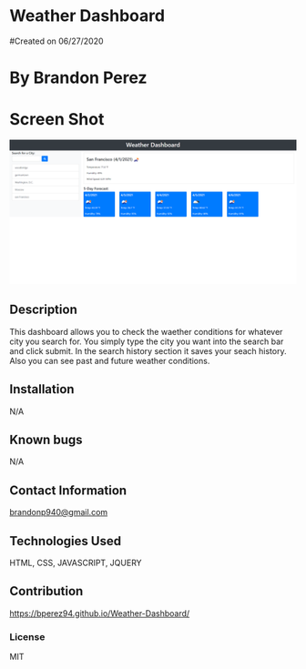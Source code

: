 

# Weather Dashboard
    
#Created on 06/27/2020

# By Brandon Perez

# Screen Shot
 <img src = "images\weatherDash.png">

## Description 
This dashboard allows you to check the waether conditions for whatever city you search for. You simply type the city you want into the search bar and click submit. In the search history section it saves your seach history. Also you can see past and future weather conditions.
    
## Installation
N/A
    
## Known bugs
N/A
    
## Contact Information
brandonp940@gmail.com
    
## Technologies Used 
HTML, CSS, JAVASCRIPT, JQUERY
    
## Contribution
https://bperez94.github.io/Weather-Dashboard/
    
### License
MIT

